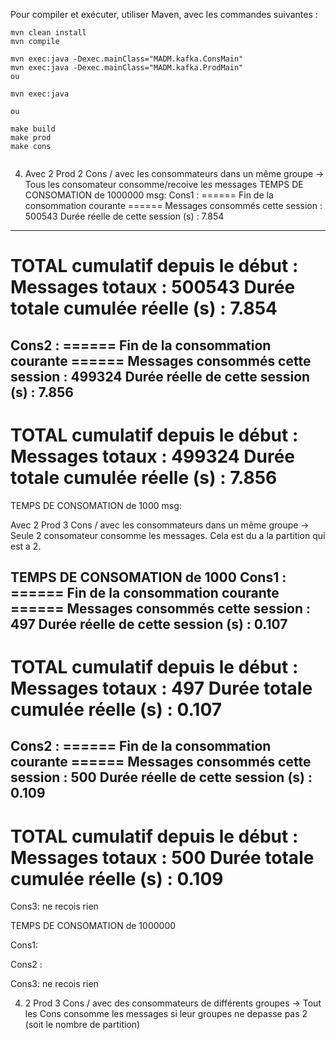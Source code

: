 Pour compiler et exécuter, utiliser Maven, avec les commandes suivantes :

```
mvn clean install
mvn compile

mvn exec:java -Dexec.mainClass="MADM.kafka.ConsMain"
mvn exec:java -Dexec.mainClass="MADM.kafka.ProdMain"
ou

mvn exec:java

ou

make build
make prod
make cons


```


4) Avec 2 Prod 2 Cons / avec les consommateurs dans un même groupe
-> Tous les consomateur consomme/recoive les messages 
TEMPS DE CONSOMATION  de 1000000 msg: 
Cons1 :
====== Fin de la consommation courante ======
Messages consommés cette session : 500543
Durée réelle de cette session (s) : 7.854
---------------------------------------------
TOTAL cumulatif depuis le début : 
Messages totaux : 500543
Durée totale cumulée réelle (s) : 7.854
====================================
Cons2 :
====== Fin de la consommation courante ======
Messages consommés cette session : 499324
Durée réelle de cette session (s) : 7.856
---------------------------------------------
TOTAL cumulatif depuis le début : 
Messages totaux : 499324
Durée totale cumulée réelle (s) : 7.856
====================================





TEMPS DE CONSOMATION  de 1000 msg: 



Avec 2 Prod 3 Cons / avec les consommateurs dans un même groupe
-> Seule 2 consomateur consomme les messages. Cela est du a la partition qui est a 2.

TEMPS DE CONSOMATION de 1000 
Cons1 :
====== Fin de la consommation courante ======
Messages consommés cette session : 497
Durée réelle de cette session (s) : 0.107
---------------------------------------------
TOTAL cumulatif depuis le début : 
Messages totaux : 497
Durée totale cumulée réelle (s) : 0.107
====================================


Cons2 :
====== Fin de la consommation courante ======
Messages consommés cette session : 500
Durée réelle de cette session (s) : 0.109
---------------------------------------------
TOTAL cumulatif depuis le début : 
Messages totaux : 500
Durée totale cumulée réelle (s) : 0.109
====================================


Cons3: ne recois rien


TEMPS DE CONSOMATION de 1000000 

Cons1:


Cons2 :


Cons3: ne recois rien









4) 2 Prod 3 Cons / avec des consommateurs de différents groupes
-> Tout les Cons consomme les messages si leur groupes ne depasse pas 2 (soit le nombre de partition)

